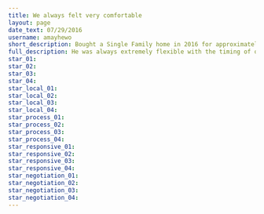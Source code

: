 ```yaml
---
title: We always felt very comfortable
layout: page
date_text: 07/29/2016
username: amayhewo
short_description: Bought a Single Family home in 2016 for approximately $250K in Stone Meadows, Madison, WI.
full_description: He was always extremely flexible with the timing of our showings. We always felt very comfortable telling him exactly what we thought. If we didn't like it, he scrapped it immediately. He helped us along the way with each step in regards to paperwork and payments, always checking in to make sure we   were comfortable. If and when we sell/move again, we will without a doubt use him again. Amazingly professional through the entire process.
star_01: 
star_02:
star_03:
star_04: 
star_local_01:
star_local_02:
star_local_03:
star_local_04:
star_process_01:
star_process_02:
star_process_03:
star_process_04:
star_responsive_01:
star_responsive_02:
star_responsive_03:
star_responsive_04:
star_negotiation_01:
star_negotiation_02:
star_negotiation_03:
star_negotiation_04: 
---
```

<!-- All four stars will automatically be gold, Enter eeeeee when a star needs to be "turned off" -->